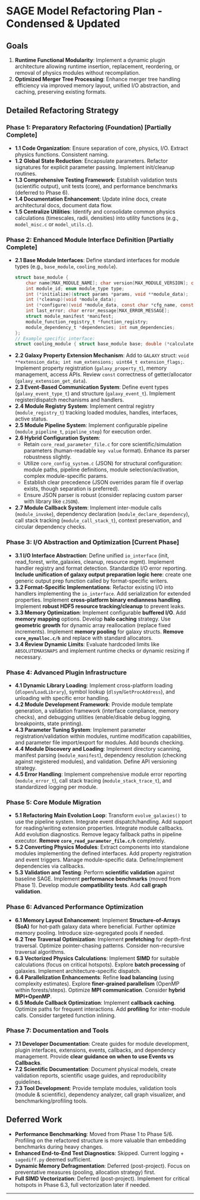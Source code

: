 # SAGE Model Refactoring Plan - Condensed & Updated

## Goals

1.  **Runtime Functional Modularity**: Implement a dynamic plugin architecture allowing runtime insertion, replacement, reordering, or removal of physics modules without recompilation.
2.  **Optimized Merger Tree Processing**: Enhance merger tree handling efficiency via improved memory layout, unified I/O abstraction, and caching, preserving existing formats.

## Detailed Refactoring Strategy

### Phase 1: Preparatory Refactoring (Foundation) [Partially Complete]

*   **1.1 Code Organization**: Ensure separation of core, physics, I/O. Extract physics functions. Consistent naming.
*   **1.2 Global State Reduction**: Encapsulate parameters. Refactor signatures for explicit parameter passing. Implement init/cleanup routines.
*   **1.3 Comprehensive Testing Framework**: Establish validation tests (scientific output), unit tests (core), and performance benchmarks (deferred to Phase 6).
*   **1.4 Documentation Enhancement**: Update inline docs, create architectural docs, document data flow.
*   **1.5 Centralize Utilities**: Identify and consolidate common physics calculations (timescales, radii, densities) into utility functions (e.g., `model_misc.c` or `model_utils.c`).

### Phase 2: Enhanced Module Interface Definition [Partially Complete]

*   **2.1 Base Module Interfaces**: Define standard interfaces for module types (e.g., `base_module`, `cooling_module`).
    ```c
    struct base_module {
        char name[MAX_MODULE_NAME]; char version[MAX_MODULE_VERSION]; char author[MAX_MODULE_AUTHOR];
        int module_id; enum module_type type;
        int (*initialize)(struct params *params, void **module_data);
        int (*cleanup)(void *module_data);
        int (*configure)(void *module_data, const char *cfg_name, const char *cfg_value); // Optional
        int last_error; char error_message[MAX_ERROR_MESSAGE];
        struct module_manifest *manifest;
        module_function_registry_t *function_registry;
        module_dependency_t *dependencies; int num_dependencies;
    };
    // Example specific interface:
    struct cooling_module { struct base_module base; double (*calculate_cooling)(...); ... };
    ```
*   **2.2 Galaxy Property Extension Mechanism**: Add to `GALAXY` struct: `void **extension_data; int num_extensions; uint64_t extension_flags;`. Implement property registration (`galaxy_property_t`), memory management, access APIs. Review `const` correctness of getter/allocator (`galaxy_extension_get_data`).
*   **2.3 Event-Based Communication System**: Define event types (`galaxy_event_type_t`) and structure (`galaxy_event_t`). Implement register/dispatch mechanisms and handlers.
*   **2.4 Module Registry System**: Implement central registry (`module_registry_t`) tracking loaded modules, handles, interfaces, active status.
*   **2.5 Module Pipeline System**: Implement configurable pipeline (`module_pipeline_t`, `pipeline_step`) for execution order.
*   **2.6 Hybrid Configuration System**:
    *   Retain `core_read_parameter_file.c` for core scientific/simulation parameters (human-readable `key value` format). Enhance its parser robustness slightly.
    *   Utilize `core_config_system.c` (JSON) for structural configuration: module paths, pipeline definitions, module selection/activation, complex module-specific params.
    *   Establish clear precedence (JSON overrides param file if overlap exists, though separation is preferred).
    *   Ensure JSON parser is robust (consider replacing custom parser with library like `cJSON`).
*   **2.7 Module Callback System**: Implement inter-module calls (`module_invoke`), dependency declaration (`module_declare_dependency`), call stack tracking (`module_call_stack_t`), context preservation, and circular dependency checks.

### Phase 3: I/O Abstraction and Optimization [Current Phase]

*   **3.1 I/O Interface Abstraction**: Define unified `io_interface` (init, read\_forest, write\_galaxies, cleanup, resource mgmt). Implement handler registry and format detection. Standardize I/O error reporting. **Include unification of galaxy output preparation logic here**: create one generic output prep function called by format-specific writers.
*   **3.2 Format-Specific Implementations**: Refactor existing I/O into handlers implementing the `io_interface`. Add serialization for extended properties. Implement **cross-platform binary endianness handling**. Implement **robust HDF5 resource tracking/cleanup** to prevent leaks.
*   **3.3 Memory Optimization**: Implement configurable **buffered I/O**. Add **memory mapping** options. Develop **halo caching** strategy. Use **geometric growth** for dynamic array reallocation (replace fixed increments). Implement **memory pooling** for galaxy structs. **Remove `core_mymalloc.c/h`** and replace with standard allocators.
*   **3.4 Review Dynamic Limits**: Evaluate hardcoded limits like `ABSOLUTEMAXSNAPS` and implement runtime checks or dynamic resizing if necessary.

### Phase 4: Advanced Plugin Infrastructure

*   **4.1 Dynamic Library Loading**: Implement cross-platform loading (`dlopen`/`LoadLibrary`), symbol lookup (`dlsym`/`GetProcAddress`), and unloading with specific error handling.
*   **4.2 Module Development Framework**: Provide module template generation, a validation framework (interface compliance, memory checks), and debugging utilities (enable/disable debug logging, breakpoints, state printing).
*   **4.3 Parameter Tuning System**: Implement parameter registration/validation within modules, runtime modification capabilities, and parameter file import/export for modules. Add bounds checking.
*   **4.4 Module Discovery and Loading**: Implement directory scanning, manifest parsing (`module_manifest`), dependency resolution (checking against registered modules), and validation. Define API versioning strategy.
*   **4.5 Error Handling**: Implement comprehensive module error reporting (`module_error_t`), call stack tracing (`module_stack_trace_t`), and standardized logging per module.

### Phase 5: Core Module Migration

*   **5.1 Refactoring Main Evolution Loop**: Transform `evolve_galaxies()` to use the pipeline system. Integrate event dispatch/handling. Add support for reading/writing extension properties. Integrate module callbacks. Add evolution diagnostics. Remove legacy fallback paths in pipeline executor. **Remove `core_read_parameter_file.c/h`** completely.
*   **5.2 Converting Physics Modules**: Extract components into standalone modules implementing the defined interfaces. Add property registration and event triggers. Manage module-specific data. Define/implement dependencies via callbacks.
*   **5.3 Validation and Testing**: Perform **scientific validation** against baseline SAGE. Implement **performance benchmarks** (moved from Phase 1). Develop module **compatibility tests**. Add **call graph validation**.

### Phase 6: Advanced Performance Optimization

*   **6.1 Memory Layout Enhancement**: Implement **Structure-of-Arrays (SoA)** for hot-path galaxy data where beneficial. Further optimize memory pooling. Introduce size-segregated pools if needed.
*   **6.2 Tree Traversal Optimization**: Implement **prefetching** for depth-first traversal. Optimize pointer-chasing patterns. Consider non-recursive traversal algorithms.
*   **6.3 Vectorized Physics Calculations**: Implement **SIMD** for suitable calculations (focus on critical hotspots). Explore **batch processing** of galaxies. Implement architecture-specific dispatch.
*   **6.4 Parallelization Enhancements**: Refine **load balancing** (using complexity estimates). Explore **finer-grained parallelism** (OpenMP within forests/steps). Optimize **MPI communication**. Consider **hybrid MPI+OpenMP**.
*   **6.5 Module Callback Optimization**: Implement **callback caching**. Optimize paths for frequent interactions. Add **profiling** for inter-module calls. Consider targeted function inlining.

### Phase 7: Documentation and Tools

*   **7.1 Developer Documentation**: Create guides for module development, plugin interfaces, extensions, events, callbacks, and dependency management. Provide **clear guidance on when to use Events vs Callbacks**.
*   **7.2 Scientific Documentation**: Document physical models, create validation reports, scientific usage guides, and reproducibility guidelines.
*   **7.3 Tool Development**: Provide template modules, validation tools (module & scientific), dependency analyzer, call graph visualizer, and benchmarking/profiling tools.

## Deferred Work

*   **Performance Benchmarking**: Moved from Phase 1 to Phase 5/6. Profiling on the refactored structure is more valuable than embedding benchmarks during heavy changes.
*   **Enhanced End-to-End Test Diagnostics**: Skipped. Current logging + `sagediff.py` deemed sufficient.
*   **Dynamic Memory Defragmentation**: Deferred (post-project). Focus on preventative measures (pooling, allocation strategy) first.
*   **Full SIMD Vectorization**: Deferred (post-project). Implement for critical hotspots in Phase 6.3, full vectorization later if needed.

---